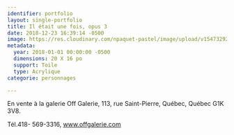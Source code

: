 ```yaml
---
identifier: portfolio
layout: single-portfolio
title: Il était une fois, opus 3
date: 2018-12-23 16:39:14 -0500
image: https://res.cloudinary.com/npaquet-pastel/image/upload/v1547329214/44110956_2187643098171592_1177132273909104640_n.jpg
metadata:
  year: 2018-01-01 00:00:00 -0500
  dimensions: 20 X 16 po
  support: Toile
  type: Acrylique
categorie: personnages

---
```

En vente à la galerie Off Galerie, 113, rue Saint-Pierre, Québec, Québec  G1K 3V8.

Tél.418- 569-3316, www.offgalerie.com